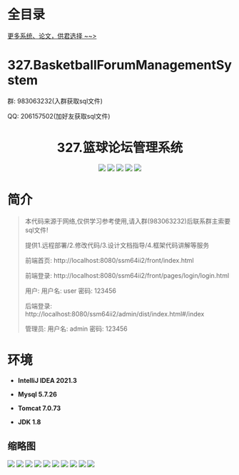 # 全目录

[更多系统、论文，供君选择 ~~>](https://www.bitwise.net.cn)

# 327.BasketballForumManagementSystem

<p>群: 983063232(入群获取sql文件)</p>
<p>QQ: 206157502(加好友获取sql文件)</p>

<p><h1 align="center">327.篮球论坛管理系统</h1></p>


<p align="center">
	<img src="https://img.shields.io/badge/jdk-1.8-orange.svg"/>
    <img src="https://img.shields.io/badge/spring-5.x-lightgrey.svg"/>
    <img src="https://img.shields.io/badge/springmvc-3.x-blue.svg"/>
    <img src="https://img.shields.io/badge/mybatis-5.x-yellow.svg"/>
    <img src="https://img.shields.io/badge/vue-3.x-blue.svg"/>
</p>

# 简介

> 本代码来源于网络,仅供学习参考使用,请入群(983063232)后联系群主索要sql文件!
>
> 提供1.远程部署/2.修改代码/3.设计文档指导/4.框架代码讲解等服务
>
> 前端首页: http://localhost:8080/ssm64ii2/front/index.html
>
> 前端登录: http://localhost:8080/ssm64ii2/front/pages/login/login.html
>
> 用户: 用户名: user 密码: 123456
>
> 后端登录: http://localhost:8080/ssm64ii2/admin/dist/index.html#/index
>
> 管理员: 用户名: admin 密码: 123456

# 环境

- <b>IntelliJ IDEA 2021.3</b>

- <b>Mysql 5.7.26</b>

- <b>Tomcat 7.0.73</b>

- <b>JDK 1.8</b>




## 缩略图

![](https://bitwise.oss-cn-heyuan.aliyuncs.com/2024/9/10/cc6f00d9-3850-4b21-96d2-8bcce132d0f6.png)
![](https://bitwise.oss-cn-heyuan.aliyuncs.com/2024/9/10/4a5c21f8-d2b0-4ae7-a2ce-137a8caefb5b.png)
![](https://bitwise.oss-cn-heyuan.aliyuncs.com/2024/9/10/5fb8ae72-93f5-4386-a708-36767bfb6ca8.png)
![](https://bitwise.oss-cn-heyuan.aliyuncs.com/2024/9/10/cc34d4a7-21e3-457b-aede-11e3ff21baec.png)
![](https://bitwise.oss-cn-heyuan.aliyuncs.com/2024/9/10/ed4b0269-715c-4060-a6d4-70b762c34c82.png)
![](https://bitwise.oss-cn-heyuan.aliyuncs.com/2024/9/10/317d8a9d-fa0a-4fc8-ac4a-8061cf3fcdd8.png)
![](https://bitwise.oss-cn-heyuan.aliyuncs.com/2024/9/10/4f6ef43f-b857-4278-95db-cd16ba9a61bb.png)
![](https://bitwise.oss-cn-heyuan.aliyuncs.com/2024/9/10/c7047360-92d1-4f12-a08f-cc3574002351.png)
![](https://bitwise.oss-cn-heyuan.aliyuncs.com/2024/9/10/f1b6a479-fac1-44ee-a231-f22db96d47e6.png)
![](https://bitwise.oss-cn-heyuan.aliyuncs.com/2024/9/10/378b58be-840c-430a-a152-9861a2444552.png)




